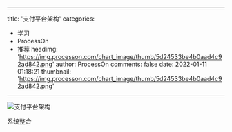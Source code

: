 
---
title: '支付平台架构'
categories: 
 - 学习
 - ProcessOn
 - 推荐
headimg: 'https://img.processon.com/chart_image/thumb/5d24533be4b0aad4c92ad842.png'
author: ProcessOn
comments: false
date: 2022-01-11 01:18:21
thumbnail: 'https://img.processon.com/chart_image/thumb/5d24533be4b0aad4c92ad842.png'
---

<div>   
<img class="thumb" alt="支付平台架构" src="https://img.processon.com/chart_image/thumb/5d24533be4b0aad4c92ad842.png" referrerpolicy="no-referrer">
<p>系统整合</p>  
</div>
            
